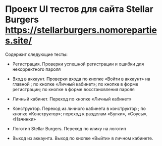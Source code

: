 # Проект UI тестов для сайта Stellar Burgers https://stellarburgers.nomoreparties.site/

Содержит следующие тесты:

* Регистрация. Проверки успешной регистрации и ошибки для некорректного пароля

* Вход в аккаунт. Проверки входа по кнопке «Войти в аккаунт» на главной ; по кнопке «Личный кабинет»; 
по кнопке в форме регистрации; по кнопке в форме восстановления пароля

* Личный кабинет. Переход по кнопке «Личный кабинет»

* Конструктор. Переход из личного кабинета в конструктор ; по кнопке «Конструктор»; 
переход к разделам «Булки», «Соусы», «Начинки»

* Логотип Stellar Burgers. Переход по клику на логотип

* Выход из аккаунта. Выход по кнопке «Выйти» в личном кабинете.





